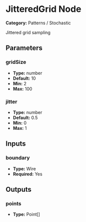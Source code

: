 
# JitteredGrid Node

**Category:** Patterns / Stochastic

Jittered grid sampling

## Parameters


### gridSize
- **Type:** number
- **Default:** 10
- **Min:** 2
- **Max:** 100



### jitter
- **Type:** number
- **Default:** 0.5
- **Min:** 0
- **Max:** 1



## Inputs


### boundary
- **Type:** Wire
- **Required:** Yes



## Outputs


### points
- **Type:** Point[]




